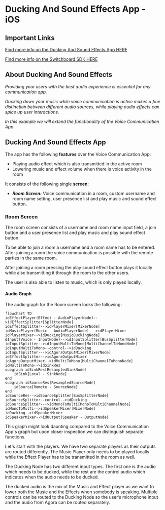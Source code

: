 # Ducking And Sound Effects App - iOS

## Important Links

<a href="https://docs.switchboard.audio/docs/examples/ducking-and-sound-effects-app/" target="_blank">Find more info on the Ducking And Sound Effects App HERE</a>

<a href="https://docs.switchboard.audio/" target="_blank">Find more info on the Switchboard SDK HERE</a>

## About Ducking And Sound Effects

*Providing your users with the best audio experience is essential for any communication app.*

*Ducking down your music while voice communication is active makes a fine distinction between different audio sources, while playing audio effects can spice up user interactions.*

*In this example we will extend the functionality of the Voice Communication App*

## Ducking And Sound Effects App

The app has the following **features** over the Voice Communication App:

- Playing audio effect which is also transmitted in the active room
- Lowering music and effect volume when there is voice activity in the room

It consists of the following single **screen**:

- ***Room Screen:*** Voice communication in a room, custom username and room name setting, user presence list and play music and sound effect button.

### Room Screen

The room screen consists of a username and room name input field, a join button and a user presence list and play music and play sound effect button.

To be able to join a room a username and a room name has to be entered. After joining a room the voice communication is possible with the remote parties in the same room.

After joining a room pressing the play sound effect button plays it locally while also transmitting it through the room to the other users.

The user is also able to listen to music, which is only played locally.

#### Audio Graph

The audio graph for the Room screen looks the following:

```mermaid
flowchart TD
idEffectPlayer(Effect - AudioPlayerNode)-->idEffectSplitter[SplitterNode]
idEffectSplitter-->idPlayerMixer[MixerNode]
idMusicPlayer(Music - AudioPlayerNode)--->idPlayerMixer
idPlayerMixer-->idDucking[MusicDuckingNode]
dInput(Voice - InputNode)-->idInputSplitter[BusSplitterNode]
idInputSplitter-->idInputMultiToMono[MultiChannelToMonoNode]
idInputMultiToMono--control-->idDucking
idInputSplitter--->idAgoraOutputMixer[MixerNode]
idEffectSplitter-->idAgoraOutputMixer
idAgoraOutputMixer-->idMultiToMono[MultiChannelToMonoNode]
idMultiToMono-->idSinkRes
subgraph idSinkRes[ResampledSinkNode]
    idSink[Local - SinkNode]
end
subgraph idSourceRes[ResampledSourceNode]
    idSource[Remote - SourceNode]
end
idSourceRes-->idSourceSplitter[BusSplitterNode]
idSourceSplitter--control-->idDucking
idSourceSplitter--->idMonoToMulti[MonoToMultiChannelNode]
idMonoToMulti-->idSpeakerMixer[MixerNode]
idDucking-->idSpeakerMixer
idSpeakerMixer-->idOutput(Speaker - OutputNode)
```

This graph might look daunting compared to the Voice Communication App's graph but upon closer inspection we can distinguish separate functions.

Let's start with the players. We have two separate players as their outputs are routed differently. The Music Player only needs to be played locally while the Effect Player has to be transmitted in the room as well.

The Ducking Node has two different input types. The first one is the audio which needs to be ducked, while the rest are the control audio which indicates when the audio needs to be ducked.

The ducked audio is the mix of the Music and Effect player as we want to lower both the Music and the Effects when somebody is speaking.
Multiple controls can be routed to the Ducking Node so the user’s microphone input and the audio from Agora can be routed separately.
